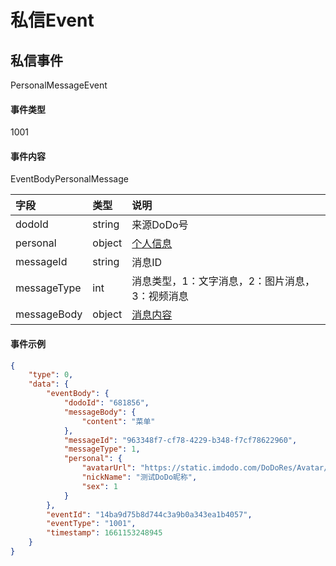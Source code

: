 # 私信Event


## 私信事件

PersonalMessageEvent

#### 事件类型

1001

#### 事件内容

EventBodyPersonalMessage

|字段|类型|说明|
|:---------------|:-----|:---------------|
|dodoId|string|来源DoDo号|
|personal|object|[个人信息](../api/message.md#个人信息)|
|messageId|string|消息ID|
|messageType|int|消息类型，1：文字消息，2：图片消息，3：视频消息|
|messageBody|object|[消息内容](../api/message.md#消息内容)|

#### 事件示例

```json
{
    "type": 0,
    "data": {
        "eventBody": {
            "dodoId": "681856",
            "messageBody": {
                "content": "菜单"
            },
            "messageId": "963348f7-cf78-4229-b348-f7cf78622960",
            "messageType": 1,
            "personal": {
                "avatarUrl": "https://static.imdodo.com/DoDoRes/Avatar/6.png",
                "nickName": "测试DoDo昵称",
                "sex": 1
            }
        },
        "eventId": "14ba9d75b8d744c3a9b0a343ea1b4057",
        "eventType": "1001",
        "timestamp": 1661153248945
    }
}
```